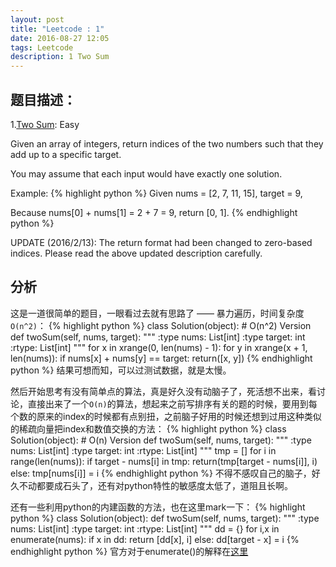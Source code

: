 ```yaml
---
layout: post
title: "Leetcode : 1"
date: 2016-08-27 12:05
tags: Leetcode
description: 1 Two Sum
---
```


## 题目描述：

1.[Two Sum](https://leetcode.com/problems/two-sum/): Easy

Given an array of integers, return indices of the two numbers such that they add up to a specific target.

You may assume that each input would have exactly one solution.

Example:
{% highlight python %}
Given nums = [2, 7, 11, 15], target = 9,

Because nums[0] + nums[1] = 2 + 7 = 9,
return [0, 1].
{% endhighlight python %}

UPDATE (2016/2/13):
The return format had been changed to zero-based indices. Please read the above updated description carefully.

## 分析

这是一道很简单的题目，一眼看过去就有思路了 —— 暴力遍历，时间复杂度`O(n^2)`：
{% highlight python %}
class Solution(object):
    # O(n^2) Version
    def twoSum(self, nums, target):
        """
        :type nums: List[int]
        :type target: int
        :rtype: List[int]
        """
        for x in xrange(0, len(nums) - 1):
            for y in xrange(x + 1, len(nums)):
                if nums[x] + nums[y] == target:
                    return([x, y])
{% endhighlight python %}
结果可想而知，可以过测试数据，就是太慢。

然后开始思考有没有简单点的算法，真是好久没有动脑子了，死活想不出来，看讨论，直接出来了一个`O(n)`的算法，想起来之前写排序有关的题的时候，要用到每个数的原来的index的时候都有点别扭，之前脑子好用的时候还想到过用这种类似的稀疏向量把index和数值交换的方法：
{% highlight python %}
class Solution(object):
    # O(n) Version
    def twoSum(self, nums, target):
        """
        :type nums: List[int]
        :type target: int
        :rtype: List[int]
        """
        tmp = []
        for i in range(len(nums)):
            if target - nums[i] in tmp:
                return(tmp[target - nums[i]], i)
            else:
                tmp[nums[i]] = i
{% endhighlight python %}
不得不感叹自己的脑子，好久不动都要成石头了，还有对python特性的敏感度太低了，道阻且长啊。

还有一些利用python的内建函数的方法，也在这里mark一下：
{% highlight python %}
class Solution(object):
    def twoSum(self, nums, target):
        """
        :type nums: List[int]
        :type target: int
        :rtype: List[int]
        """
        dd = {}
        for i,x in enumerate(nums):
            if x in dd:
                return [dd[x], i]
            else:
                dd[target - x] = i
{% endhighlight python %}
官方对于enumerate()的解释在[这里](https://docs.python.org/2/library/functions.html#enumerate)
